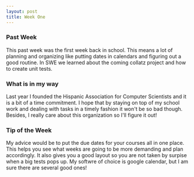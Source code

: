 ```yaml
---
layout: post
title: Week One
---
```


### Past Week
This past week was the first week back in school. This means a lot of planning and organizing like putting dates in calendars and figuring out a good routine. In SWE we learned about the coming collatz project and how to create unit tests. 

### What is in my way
Last year I founded the Hispanic Association for Computer Scientists and it is a bit of a time commitment. I hope that by staying on top of my school work and dealing with tasks in a timely fashion it won't be so bad though. Besides, I really care about this organization so I'll figure it out!

### Tip of the Week
My advice would be to put the due dates for your courses all in one place. This helps you see what weeks are going to be more demanding and plan accordingly. It also gives you a good layout so you are not taken by surpise when a big tests pops up. My softwre of choice is google calendar, but I am sure there are several good ones!
